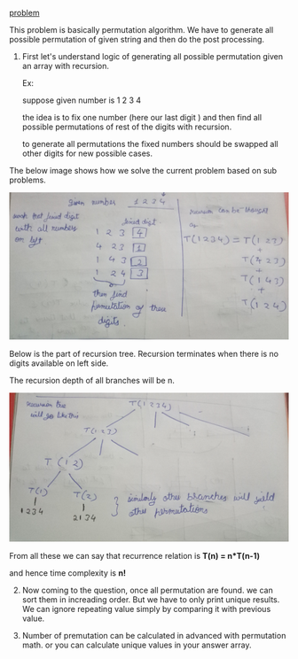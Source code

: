 [problem](https://cses.fi/problemset/task/1622/)

This problem is basically permutation algorithm. We have to generate all possible permutation of given string and then do the post processing.

1. First let's understand logic of generating all possible permutation given an array with recursion. 

    Ex:

    suppose given number is 1 2 3 4

    the idea is to fix one number (here our last digit ) and then find all possible permutations of rest of the digits with recursion.

    to generate all permutations the fixed numbers should be swapped all other digits for new possible cases.

The below image shows how we solve the current problem based on sub problems. 

<p align="center">
    <img src="./img1.jpg"/>
</p>

Below is the part of recursion tree. Recursion terminates when there is no digits available on left side.

The recursion depth of all branches will be n.

<p align="center">
    <img src="./img2.jpg"/>
</p>

From all these we can say that recurrence relation is **T(n) = n*T(n-1)**

and hence time complexity is **n!**

2. Now coming to the question, once all permutation are found. we can sort them in increading order. But we have to only print unique results. We can ignore repeating value simply by comparing it with previous value. 

3. Number of premutation can be calculated in advanced with permutation math. or you can calculate unique values in your answer array. 
